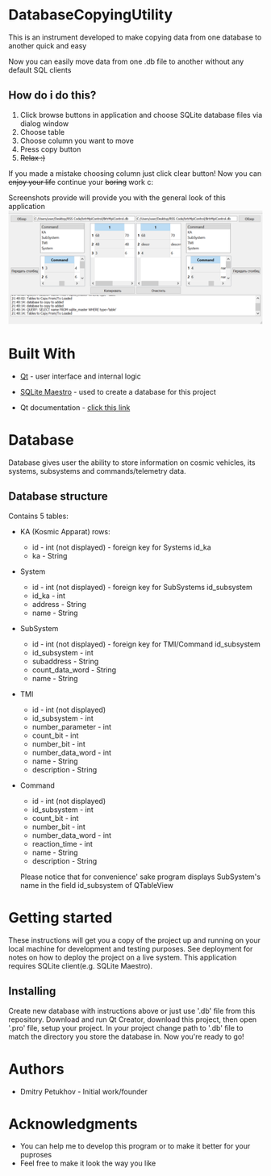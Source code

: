 # DatabaseCopyingUtility
This is an instrument developed to make copying data from one database to another quick and easy

Now you can easily move data from one .db file to another without any default SQL clients
## How do i do this?
1) Click browse buttons in application and choose SQLite database files via dialog window 
2) Choose table 
3) Choose column you want to move
4) Press copy button 
5) ~~Relax :)~~ 

If you made a mistake choosing column just click clear button! Now you can ~~enjoy your life~~ continue your ~~boring~~ work c:
        

Screenshots provide will provide you with the general look of this application
![alt tag](Ashampoo_Snap_2018.09.19_21h41m43s_003_.png)


# Built With
- [Qt](http://www.qt.io/) - user interface and internal logic
- [SQLite Maestro](https://www.sqlmaestro.com/products/sqlite/maestro/) - used to create a database for this project

- Qt documentation - [click this link](http://doc.qt.io/)

# Database 
Database gives user the ability to store information on cosmic vehicles, its systems, subsystems and commands/telemetry data.
  ## Database structure
Contains 5 tables: 
- KA (Kosmic Apparat)
    rows:
    - id - int (not displayed) - foreign key for Systems id_ka
    - ka - String
- System 
    - id - int (not displayed) - foreign key for SubSystems id_subsystem
    - id_ka - int
    - address - String
    - name - String
- SubSystem
    - id - int (not displayed) - foreign key for TMI/Command id_subsystem
    - id_subsystem - int
    - subaddress - String
    - count_data_word - String
    - name - String
- TMI
    - id - int (not displayed)
    - id_subsystem - int
    - number_parameter - int
    - count_bit - int
    - number_bit - int
    - number_data_word - int
    - name - String
    - description - String
- Command
    - id - int (not displayed)
    - id_subsystem - int
    - count_bit - int
    - number_bit - int
    - number_data_word - int
    - reaction_time - int
    - name - String
    - description - String
    
    Please notice that for convenience' sake program displays SubSystem's name in the field id_subsystem of QTableView
# Getting started
These instructions will get you a copy of the project up and running on your local machine for development and testing purposes. See deployment for notes on how to deploy the project on a live system.
This application requires SQLite client(e.g. SQLite Maestro).

## Installing
Create new database with instructions above or just use '.db' file from this repository.
Download and run Qt Creator, download this project, then open '.pro' file, setup your project. 
In your project change path to '.db' file to match the directory you store the database in.
Now you're ready to go!

# Authors
- Dmitry Petukhov - Initial work/founder

# Acknowledgments
  - You can help me to develop this program or to make it better for your puproses 
  - Feel free to make it look the way you like
 
